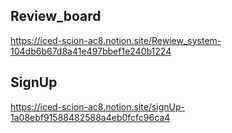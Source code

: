 ## Review_board
https://iced-scion-ac8.notion.site/Rewiew_system-104db6b67d8a41e497bbef1e240b1224
## SignUp
https://iced-scion-ac8.notion.site/signUp-1a08ebf91588482588a4eb0fcfc96ca4